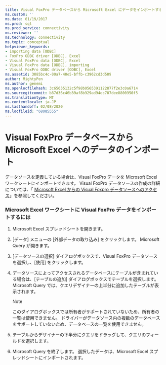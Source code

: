 ```yaml
---
title: Visual FoxPro データベースから Microsoft Excel にデータをインポートする |Microsoft Docs
ms.custom: ''
ms.date: 01/19/2017
ms.prod: sql
ms.prod_service: connectivity
ms.reviewer: ''
ms.technology: connectivity
ms.topic: conceptual
helpviewer_keywords:
- importing data [ODBC]
- FoxPro ODBC driver [ODBC], Excel
- Visual FoxPro data [ODBC], Excel
- Visual FoxPro data [ODBC], importing
- Visual FoxPro ODBC driver [ODBC], Excel
ms.assetid: 3085bc4c-00a7-40e5-bffb-c3962cd3d509
author: MightyPen
ms.author: genemi
ms.openlocfilehash: 3c65635132c5f98b0565391122877f2e3c0a6714
ms.sourcegitcommit: b87d36c46b39af8b929ad94ec707dee8800950f5
ms.translationtype: MT
ms.contentlocale: ja-JP
ms.lasthandoff: 02/08/2020
ms.locfileid: "68085555"
---
```

# <a name="importing-data-into-microsoft-excel-from-a-visual-foxpro-database"></a>Visual FoxPro データベースから Microsoft Excel へのデータのインポート
データソースを定義している場合は、Visual FoxPro データを Microsoft Excel ワークシートにインポートできます。 Visual FoxPro データソースの作成の詳細については、「 [Microsoft Excel からの Visual Foxpro データソースへのアクセス](../../odbc/microsoft/accessing-a-visual-foxpro-data-source-from-microsoft-excel.md)」を参照してください。  
  
### <a name="to-import-visual-foxpro-data-into-an-microsoft-excel-worksheet"></a>Microsoft Excel ワークシートに Visual FoxPro データをインポートするには  
  
1.  Microsoft Excel スプレッドシートを開きます。  
  
2.  [データ] メニューの [外部データの取り込み] をクリックします。 Microsoft Query が開きます。  
  
3.  [データソースの選択] ダイアログボックスで、Visual FoxPro データソースを選択し、[使用] をクリックします。  
  
4.  データソースによってアクセスされるデータベースにテーブルが含まれている場合は、[テーブルの追加] ダイアログボックスでテーブルを選択します。 Microsoft Query では、クエリデザイナーの上半分に追加したテーブルが表示されます。  
  
    > [!NOTE]  
    >  このダイアログボックスでは所有者がサポートされていないため、所有者の一覧は使用できません。 ドライバーがデータソース内の複数のデータベースをサポートしていないため、データベースの一覧を使用できません。  
  
5.  テーブルからデザイナーの下半分にクエリをドラッグして、クエリのフィールドを選択します。  
  
6.  Microsoft Query を終了します。 選択したデータは、Microsoft Excel スプレッドシートにインポートされます。
